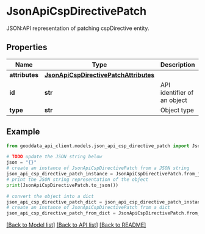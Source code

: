 # JsonApiCspDirectivePatch

JSON:API representation of patching cspDirective entity.

## Properties

Name | Type | Description | Notes
------------ | ------------- | ------------- | -------------
**attributes** | [**JsonApiCspDirectivePatchAttributes**](JsonApiCspDirectivePatchAttributes.md) |  | 
**id** | **str** | API identifier of an object | 
**type** | **str** | Object type | 

## Example

```python
from gooddata_api_client.models.json_api_csp_directive_patch import JsonApiCspDirectivePatch

# TODO update the JSON string below
json = "{}"
# create an instance of JsonApiCspDirectivePatch from a JSON string
json_api_csp_directive_patch_instance = JsonApiCspDirectivePatch.from_json(json)
# print the JSON string representation of the object
print(JsonApiCspDirectivePatch.to_json())

# convert the object into a dict
json_api_csp_directive_patch_dict = json_api_csp_directive_patch_instance.to_dict()
# create an instance of JsonApiCspDirectivePatch from a dict
json_api_csp_directive_patch_from_dict = JsonApiCspDirectivePatch.from_dict(json_api_csp_directive_patch_dict)
```
[[Back to Model list]](../README.md#documentation-for-models) [[Back to API list]](../README.md#documentation-for-api-endpoints) [[Back to README]](../README.md)


